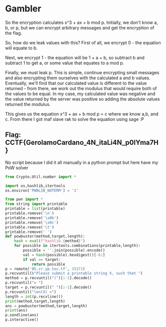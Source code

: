 # Gambler

So the encryption calculates x^3 + ax + b mod p. Initially, we don't know a, b, or p, but we can encrypt arbitrary messages and get the encryption of the flag.

So, how do we leak values with this? First of all, we encrypt 0 - the equation will equate to b.

Next, we encrypt 1 - the equation will be 1 + a + b, so subtract b and subtract 1 to get a, or some value that equates to a mod p.

Finally, we must leak p. This is simple, continue encrypting small messages and also encrypting them ourselves with the calculated a and b values. Eventually, we'll find that our calculated value is different to the value returned - from there, we work out the modulus that would require both of the values to be equal. In my case, my calculated value was negative and the value returned by the server was positive so adding the absolute values returned the modulus.

This gives us the equation x^3 + ax + b mod p = c where we know a,b, and c. From there I got maf slave rak to solve the equation using sage :P

## Flag: CCTF{**Gerolamo**Cardano\_4N\_itaLi4N\_p0lYma7H}

No script because I did it all manually in a python prompt but here have my PoW solver

```python
from Crypto.Util.number import *

import os,hashlib,itertools
os.environ['PWNLIB_NOTERM'] = '1'

from pwn import *
from string import printable
printable = list(printable)
printable.remove('\n')
printable.remove('\x0b')
printable.remove('\x0c')
printable.remove('\t')
printable.remove(' ')
def powbuster(method,target,length):
    hash = eval(f"hashlib.{method}")
    for possible in itertools.combinations(printable,length):
        possible = ''.join(possible).encode()
        val = hash(possible).hexdigest()[-6:]
        if val == target:
            return possible
p = remote('05.cr.yp.toc.tf', 33371)
p.recvuntil(b"Please submit a printable string X, such that ")
method = p.recvuntil("(")[:-1].decode()
p.recvuntil("= ")
target = p.recvuntil(" ")[:-1].decode()
p.recvuntil("len(X) =")
length = int(p.recvline())
print(method,target,length)
ans = powbuster(method,target,length)
print(ans)
p.sendline(ans)
p.interactive()
```


